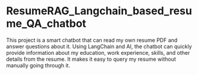 # ResumeRAG_Langchain_based_resume_QA_chatbot
This project is a smart chatbot that can read my own resume PDF and answer questions about it. Using LangChain and AI, the chatbot can quickly provide information about my education, work experience, skills, and other details from the resume. It makes it easy to query my resume without manually going through it.
